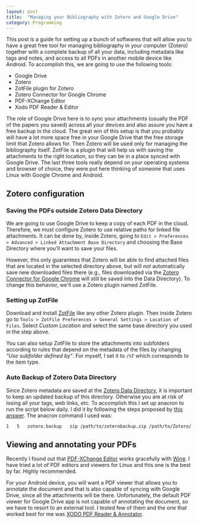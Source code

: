 ```yaml
---
layout: post
title:  "Managing your Bibliography with Zotero and Google Drive"
category: Programming
---
```


This post is a guide for setting up a bunch of softwares that will allow you to have a great free tool for managing bibliography in your computer (Zotero) together with a complete backup of all your data, including metadata like tags and notes, and access to all PDFs in another mobile device like Android. To accomplish this, we are going to use the following tools:

- Google Drive
- Zotero
- ZotFile plugin for Zotero
- Zotero Connector for Google Chrome
- PDF-XChange Editor
- Xodo PDF Reader & Editor

The role of Google Drive here is to sync your attachments (usually the PDF of the papers you saved) across all your devices and also assure you have a free backup in the cloud. The great win of this setup is that you probably will have a lot more space free in your Google Drive that the free storage limit that Zotero allows for. Then Zotero will be used only for managing the bibliography itself. ZotFile is a plugin that will help us with saving the attachments to the right location, so they can be in a place synced with Google Drive. The last three tools really depend on your operating systems and browser of choice, they were put here thinking of someone that uses Linux with Google Chrome and Android.


## Zotero configuration


### Saving the PDFs outside Zotero Data Directory

We are going to use Google Drive to keep a copy of each PDF in the cloud. Therefore, we must configure Zotero to use relative paths for linked file attachments. It can be done by, inside Zotero, going to `Edit > Preferences > Advanced > Linked Attachment Base Directory` and choosing the Base Directory where you'll want to save your files.

However, this only guarantees that Zotero will be able to find attached files that are located in the selected directory above, but will *not* automatically save new downloaded files there (e.g., files downloaded via the [Zotero Connector for Google Chrome](https://chrome.google.com/webstore/detail/zotero-connector/ekhagklcjbdpajgpjgmbionohlpdbjgc?hl=en) will still be saved into the Data Directory). To change this behavior, we'll use a Zotero plugin named ZotFile.


### Setting up ZotFile

Download and install [ZotFile](http://zotfile.com/) like any other Zotero plugin. Then inside Zotero go to `Tools > ZotFile Preferences > General Settings > Location of Files`. Select *Custom Location* and select the same base directory you used in the step above.

You can also setup ZotFile to store the attachments into subfolders according to rules that depend on the metadata of the files by changing *"Use subfolder defined by"*. For myself, I set it to `/%T` which corresponds to the item type.



### Auto Backup of Zotero Data Directory

Since Zotero metadata are saved at the [Zotero Data Directory](https://www.zotero.org/support/zotero_data), it is important to keep an updated backup of this directory. Otherwise you are at risk of losing all your tags, web links, etc. To accomplish this I set up anacron to run the script below daily. I did it by following the steps proposed by [this answer](https://askubuntu.com/a/235090). The anacron command I used was:
```bash
1   5   zotero.backup   zip /path/to/zoterobackup.zip /path/to/Zotero/ -r
```




## Viewing and annotating your PDFs

Recently I found out that [PDF-XChange Editor](https://www.tracker-software.com/product/pdf-xchange-editor) works gracefully with [Wine](https://en.wikipedia.org/wiki/Wine_(software)). I have tried a lot of PDF editors and viewers for Linux and this one is the best by far. Highly recommended.

<!-- An interesting thing for you to do if you want to default the opening of PDF files to evince but make an exception to open them with PDF-XChange when in a specific directory is [this script](https://gist.github.com/slowkow/8834315):
```bash
#!/bin/bash

# Check if the pdf is in the Zotero folder.
if [[ "$1" == */Bibliography/* ]]
then
    wine '/home/arthurcgusmao/.wine/drive_c/Program Files (x86)/PDF Editor/PDFXEdit.exe' "$1"
else
    evince "$1"
fi
```
Place the script above into `~/.local/bin/` and set it as the default PDF program:

1. Open `~/.local/share/applications/defaults.list`
2. Add `application/pdf=scriptabove` -->

For your Android device, you will want a PDF viewer that allows you to annotate the document and that is also capable of syncing with Google Drive, since all the attachments will be there. Unfortunately, the default PDF viewer for Google Drive app is not capable of annotating the document, so we have to resort to an external tool. I tested few of them and the one that worked best for me was [XODO PDF Reader & Annotator](https://www.xodo.com/).
